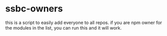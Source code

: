 # ssbc-owners

this is a script to easily add everyone to all repos.
if you are npm owner for the modules in the list,
you can run this and it will work.
